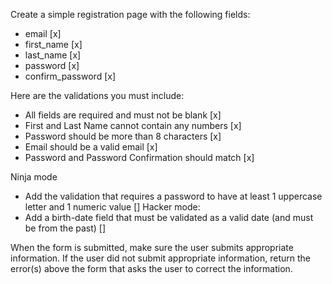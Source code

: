 Create a simple registration page with the following fields:
- email [x]
- first_name [x]
- last_name [x]
- password [x] 
- confirm_password [x]

Here are the validations you must include:
- All fields are required and must not be blank [x]
- First and Last Name cannot contain any numbers [x]
- Password should be more than 8 characters [x]
- Email should be a valid email [x]
- Password and Password Confirmation should match [x]

Ninja mode
- Add the validation that requires a password to have at least 1 uppercase letter and 1 numeric value []
Hacker mode:
- Add a birth-date field that must be validated as a valid date (and must be from the past) []

When the form is submitted, make sure the user submits appropriate information. If the user did not submit appropriate information, return the error(s) above the form that asks the user to correct the information.